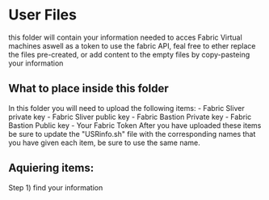 # User Files
this folder will contain your information needed to acces Fabric Virtual machines aswell as a token to use the fabric API, feal free to ether replace the files pre-created, or add content to the empty files by copy-pasteing your information

## What to place inside this folder
In this folder you will need to upload the following items:
    - Fabric Sliver private key
    - Fabric Sliver public key
    - Fabric Bastion Private key
    - Fabric Bastion Public key
    - Your Fabric Token
After you have uploaded these items be sure to update the "USRinfo.sh" file with the corresponding names that you have given each item, be sure to use the same name.


## Aquiering items:
Step 1) find your information